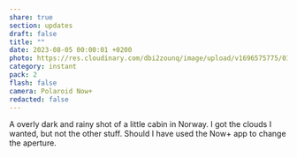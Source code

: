 ```yaml
---
share: true
section: updates
draft: false
title: ""
date: 2023-08-05 00:00:01 +0200
photo: https://res.cloudinary.com/dbi2zounq/image/upload/v1696575775/016_noygjo.jpg
category: instant
pack: 2
flash: false
camera: Polaroid Now+
redacted: false
---
```



A overly dark and rainy shot of a little cabin in Norway. I got the clouds I wanted, but not the other stuff. Should I have used the Now+ app to change the aperture.
